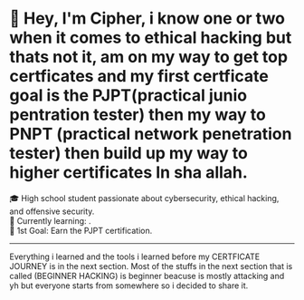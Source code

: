 # 👋 Hey, I'm Cipher, i know one or two when it comes to ethical hacking but thats not it, am on my way to get top certficates and my first certficate goal is the PJPT(practical junio pentration tester) then my way to PNPT (practical network penetration tester) then build up my way to higher certificates In sha allah.

🎓 High school student passionate about cybersecurity, ethical hacking, and offensive security.  
🔐 Currently learning: .  
🎯 1st Goal: Earn the PJPT certification.

---
Everything i learned and the tools i learned before my CERTFICATE JOURNEY is in the next section.
Most of the stuffs in the next section that is called (BEGINNER HACKING) is beginner beacuse is mostly attacking and yh but everyone starts from somewhere so i decided to
share it.
